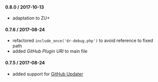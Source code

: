 #### 0.8.0 / 2017-10-13
* adaptation to ZU+

#### 0.7.6 / 2017-08-24
* refactored `include_once('dr-debug.php')` to avoid reference to fixed path
* added _GitHub Plugin URI_ to main file

#### 0.7.5 / 2017-08-24
* added support for [GitHub Updater](https://github.com/afragen/github-updater/)
